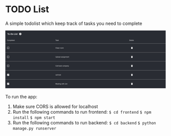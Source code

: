 # TODO List 
A simple todolist which keep track of tasks you need to complete

![Screenshot of list](/List.png?raw=true "Screenshot")

To run the app: 

1. Make sure CORS is allowed for localhost 
2. Run the following commands to run frontend: 
    `$ cd frontend`
    `$ npm install`
    `$ npm start`
3. Run the following commands to run backend: 
    `$ cd backend`
    `$ python manage.py runserver` 
